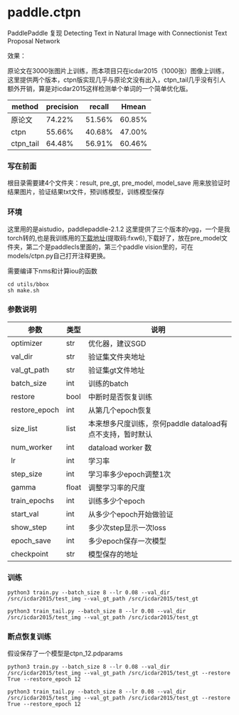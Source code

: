 # paddle.ctpn
PaddlePaddle 复现 Detecting Text in Natural Image with Connectionist Text Proposal Network


效果：

原论文在3000张图片上训练，而本项目只在icdar2015（1000张）图像上训练，这里提供两个版本，ctpn版实现几乎与原论文没有出入，ctpn_tail几乎没有引人额外开销，算是对icdar2015这样检测单个单词的一个简单优化版。

|method|precision|recall|Hmean
|-|-|-|-|
|原论文|74.22% |51.56%|60.85%|																																																						
|ctpn|55.66%|40.68%|47.00%|
|ctpn_tail|64.48%|56.91%|60.46%|

### 写在前面

根目录需要建4个文件夹：result, pre_gt, pre_model, model_save 用来放验证时结果图片，验证结果txt文件，预训练模型，训练模型保存

### 环境
这里用的是aistudio，paddlepaddle-2.1.2
这里提供了三个版本的vgg，一个是我torch转的,也是我训练用的[下载地址](https://pan.baidu.com/s/1g6aJB6IRgRlzOenG7rDF5g)(提取码:fxw6),下载好了，放在pre_model文件夹，第二个是paddlecls里面的，第三个paddle vision里的，可在models/ctpn.py自己打开注释更换。

需要编译下nms和计算iou的函数
```
cd utils/bbox
sh make.sh
```


### 参数说明
|参数|类型|说明|
|-|-|-|
|optimizer|str|优化器，建议SGD
|val_dir|str|验证集文件夹地址
|val_gt_path|str|验证集gt文件地址
|batch_size|int|训练的batch
|restore|bool|中断时是否恢复训练
|restore_epoch|int|从第几个epoch恢复
|size_list|list|本来想多尺度训练，奈何paddle dataload有点不支持，暂时默认
|num_worker|int|dataload worker 数
|lr|int|学习率
|step_size|int|学习率多少epoch调整1次
|gamma|float|调整学习率的尺度
|train_epochs|int|训练多少个epoch
|start_val|int|从多少个epoch开始做验证
|show_step|int|多少次step显示一次loss
|epoch_save|int|多少epoch保存一次模型
|checkpoint|str|模型保存的地址



### 训练

```
python3 train.py --batch_size 8 --lr 0.08 --val_dir /src/icdar2015/test_img --val_gt_path /src/icdar2015/test_gt
```

```
python3 train_tail.py --batch_size 8 --lr 0.08 --val_dir /src/icdar2015/test_img --val_gt_path /src/icdar2015/test_gt
```

### 断点恢复训练

假设保存了一个模型是ctpn_12.pdparams

```
python3 train.py --batch_size 8 --lr 0.08 --val_dir /src/icdar2015/test_img --val_gt_path /src/icdar2015/test_gt --restore True --restore_epoch 12
```

```
python3 train_tail.py --batch_size 8 --lr 0.08 --val_dir /src/icdar2015/test_img --val_gt_path /src/icdar2015/test_gt --restore True --restore_epoch 12
```

